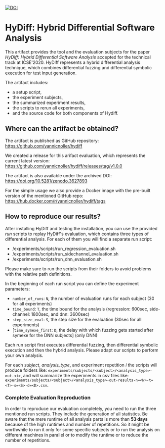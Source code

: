 [![DOI](https://zenodo.org/badge/207993923.svg)](https://zenodo.org/badge/latestdoi/207993923)
# HyDiff: Hybrid Differential Software Analysis
This artifact provides the tool and the evaluation subjects for the paper *HyDiff: Hybrid Differential Software Analysis* accepted for the technical track at ICSE'2020.
HyDiff represents a hybrid differential analysis technique, which combines differential fuzzing and differential symbolic execution for test input generation.

The artifact includes:
* a setup script,
* the experiment subjects,
* the summarized experiment results,
* the scripts to rerun all experiments,
* and the source code for both components of Hydiff.

## Where can the artifact be obtained?
The artifact is published as GitHub repository:
https://github.com/yannicnoller/hydiff

We created a release for this arifact evaluation, which represents the current latest version:
https://github.com/yannicnoller/hydiff/releases/tag/v1.0.0

The artifact is also available under the archived DOI:
https://doi.org/10.5281/zenodo.3627893

For the simple usage we also provide a Docker image with the pre-built version of the mentioned GitHub repo:
https://hub.docker.com/r/yannicnoller/hydiff/tags

## How to reproduce our results?
After installing HyDiff and testing the installation, you can use the provided *run* scripts to replay HyDiff's evaluation, which contains three types of differential analysis.
For each of them you will find a separate run script:
* /experiments/scripts/run_regression_evaluation.sh
* /experiments/scripts/run_sidechannel_evaluation.sh
* /experiments/scripts/run_dnn_evaluation.sh

Please make sure to run the scripts from their folders to avoid problems with the relative path definitions.

In the beginning of each run script you can define the experiment parameters:
* `number_of_runs`: `N`, the number of evaluation runs for each subject (30 for all experiments)
* `time_bound`: `T`, the time bound for the analysis (regression: 600sec, side-channel: 1800sec, and dnn: 3600sec)
* `step_size_eval`: `S`, the step size for the evaluation (30sec for all experiments)
* [`time_symexe_first`: `D`, the delay with which fuzzing gets started after symexe for the DNN subjects] (only DNN)

Each run script first executes differential fuzzing, then differential symbolic execution and then the hybrid analysis.
Please adapt our scripts to perform your own analysis.

For each *subject*, *analysis_type*, and experiment repetition *i* the scripts will produce folders like:
`experiments/subjects/<subject>/<analysis_type>-out-<i>`,
and will summarize the experiments in csv files like:
`experiments/subjects/<subject>/<analysis_type>-out-results-n=<N>-t=<T>-s=<S>-d=<D>.csv`.

### Complete Evaluation Reproduction
In order to reproduce our evaluation completely, you need to run the three mentioned run scripts.
They include the generation of all statistics.
Be aware that the mere runtime of all analysis parts is more than **53 days** because of the high runtimes and number of repetitions.
So it might be worthwhile to run it only for some specific subjects or to run the analysis on different machines in parallel or to modify the runtime or to reduce the number of repetitions.
